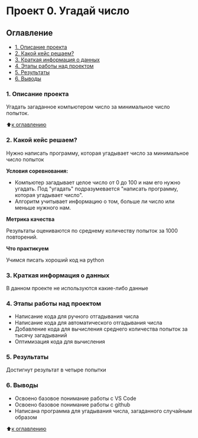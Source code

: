 # Проект 0. Угадай число

## Оглавление

* [1. Описание проекта](https://github.com/greyzy-gh/sf_2/tree/main/Project_0/README.md#1.-Описание-проекта)
* [2. Какой кейс решаем?](https://github.com/greyzy-gh/sf_2/tree/main/Project_0/README.md#2.-Какой-кейс-решаем)
* [3. Краткая информация о данных](https://github.com/greyzy-gh/sf_2/tree/main/Project_0/README.md#3.-Краткая-информация-о-данных)
* [4. Этапы работы над проектом](https://github.com/greyzy-gh/sf_2/tree/main/Project_0/README.md#4.-Этапы-работы-над-проектом)
* [5. Результаты](https://github.com/greyzy-gh/sf_2/tree/main/Project_0/README.md###5.-Результаты)
* [6. Выводы](https://github.com/greyzy-gh/sf_2/tree/main/Project_0/README.md#Выводы)

### 1. Описание проекта

Угадать загаданное компьютером число за минимальное число попыток.

:arrow_up:[к оглавлению](https://github.com/greyzy-gh/sf_2/tree/main/Project_0/README.md#Оглавление)

### 2. Какой кейс решаем?
Нужно написать программу, которая угадывает число за минимальное число попыток

**Условия соревнования:**

- Компьютер загадывает целое число от 0 до 100 и нам его нужно угадать. Под "угадать" подразумевается "написать программу, которая угадывает число".
- Алгоритм учитывает информацию о том, больше ли число или меньше нужного нам.

**Метрика качества**

Результаты оцениваются по среднему количеству попыток за 1000 повторений.

**Что практикуем**

Учимся писать хороший код на python

### 3. Краткая информация о данных

В данном проекте не используются какие-либо данные

### 4. Этапы работы над проектом

- Написание кода для ручного отгадывания числа
- Написание кода для автоматического отгадывания числа
- Добавление кода для вычисления среднего количества попыток за тысячу загадываний
- Оптимизация кода для вычисления

### 5. Результаты

Достигнут результат в четыре попытки

### 6. Выводы

- Освоено базовое понимание работы с VS Code
- Освоено базовое понимание работы с github
- Написана программа для угадывания числа, загаданного случайным образом

:arrow_up:[к оглавлению](https://github.com/greyzy-gh/sf_2/tree/main/Project_0/README.md#Оглавление)